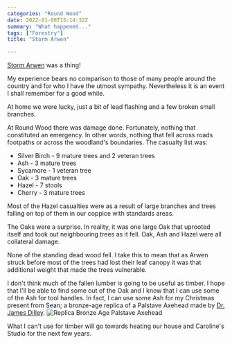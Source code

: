 ```yaml
---
categories: "Round Wood"
date: 2022-01-08T15:14:32Z
summary: "What happened..."
tags: ["Forestry"]
title: "Storm Arwen"

---
```

[Storm Arwen](https://en.wikipedia.org/wiki/Storm_Arwen) was a thing!

My experience bears no comparison to those of many people around the country and for who I have the utmost sympathy. Nevertheless it is an event I shall remember for a good while.

At home we were lucky, just a bit of lead flashing and a few broken small branches.

At Round Wood there was damage done. Fortunately, nothing that constituted an emergency. In other words, nothing that fell across roads footpaths or across the woodland's boundaries. The casualty list was:

* Silver Birch - 9 mature trees and 2 veteran trees
* Ash - 3 mature trees
* Sycamore - 1 veteran tree
* Oak - 3 mature trees
* Hazel - 7 stools
* Cherry - 3 mature trees

Most of the Hazel casualties were as a result of large branches and trees falling on top of them in our coppice with standards areas.

The Oaks were a surprise. In reality, it was one large Oak that uprooted itself and took out neighbouring trees as it fell. Oak, Ash and Hazel were all collateral damage.

None of the standing dead wood fell. I take this to mean that as Arwen struck before most of the trees had lost their leaf canopy it was that additional weight that made the trees vulnerable.

I don't think much of the fallen lumber is going to be useful as timber. I hope that I'll be able to find some out of the Oak and I know that I can use some of the Ash for tool handles. In fact, I can use some Ash for my Christmas present from Sean; a bronze-age replica of a Palstave Axehead made by [Dr. James Dilley](https://www.ancientcraft.co.uk/). ![Replica Bronze Age Palstave Axehead](/images/palstaveaxehead.jpg "Bronze Axehead")

What I can't use for timber will go towards heating our house and Caroline's Studio for the next few years.